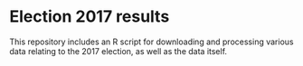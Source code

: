 # Election 2017 results

This repository includes an R script for downloading and processing various data
relating to the 2017 election, as well as the data itself.
